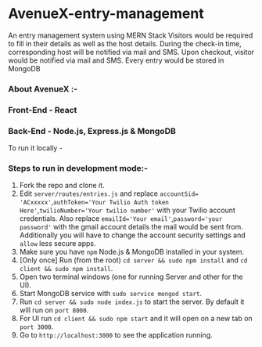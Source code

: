 # AvenueX-entry-management
An entry management system using MERN Stack
Visitors would be required to fill in their details as well as the host details.
During the check-in time, corresponding host will be notified via mail and SMS.
Upon checkout, visitor would be notified via mail and SMS.
Every entry would be stored in MongoDB



### About AvenueX :-
### Front-End - React

### Back-End - Node.js, Express.js & MongoDB


To run it locally -

### Steps to run in development mode:-

1. Fork the repo and clone it.
2. Edit `server/routes/entries.js` and replace `accountSid= 'ACxxxxx'`,`authToken='Your Twilio Auth token Here'`,`twilioNumber='Your twilio number'` with your Twilio account credentials.
 Also replace `emailId='Your email'`,`password='your password'` with the gmail account details the mail would be sent from.
 Additionally you will have to change the account security settings and `allow` less secure apps.
2. Make sure you have `npm` Node.js & MongoDB installed in your system.
3. [Only once] Run (from the root) `cd server && sudo npm install` and `cd client && sudo npm install`.
4. Open two terminal windows (one for running Server and other for the UI).
5. Start MongoDB service with `sudo service mongod start`. 
6. Run `cd server && sudo node index.js` to start the server. By default it will run on `port 8000`.
7. For UI run `cd client && sudo npm start` and it will open on a new tab on `port 3000`.
8. Go to `http://localhost:3000` to see the application running.

